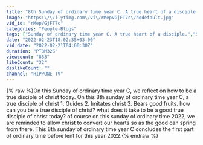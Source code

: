 ```yaml
---
title: "8th Sunday of ordinary time year C. A true heart of a disciple. Homily for 27 February 2022."
image: "https:\/\/i.ytimg.com\/vi\/rMepVGjFT7c\/hqdefault.jpg"
vid_id: "rMepVGjFT7c"
categories: "People-Blogs"
tags: ["Sunday of ordinary time year C. A true heart of a disciple.","Sunday of ordinary time year C.","8th sunday of ordinary time year C."]
date: "2022-02-23T18:02:35+03:00"
vid_date: "2022-02-21T04:00:30Z"
duration: "PT8M32S"
viewcount: "883"
likeCount: "32"
dislikeCount: ""
channel: "HIPPONE TV"
---
```

{% raw %}On this Sunday of ordinary time year C, we reflect on how to be a true disciple of christ today. On this 8th sunday of ordinary time year C, a true disciple of christ 1. Guides 2. Imitates christ 3. Bears good fruits. how can you be a true disciple of christ? what does it take to be a good true disciple of christ today? of course on this sunday of ordinary time 2022, we are reminded to allow christ to convert our hearts so as the good can spring from there. This 8th sunday of ordinary time year C concludes the first part of ordinary time before lent for this year 2022.{% endraw %}
